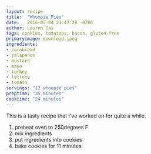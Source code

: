 ```yaml
---
layout: recipe
title:  "Whoopie Pies"
date:   2016-05-04 21:47:29 -0700
author: Lauren Oas
tags: cookies, tomatoes, bacon, gluten-free
primaryimage: download.jpeg
ingredients: 
- cornbread
- jalapenos
- mustard
- mayo
- turkey
- lettuce
- tomato
servings: "12 whoopie pies"
preptime: "35 minutes"
cooktime: "24 minutes"
---
```

This is a tasty recipe that I've worked on for quite a while. 

1. preheat oven to 250degrees F
2. mix ingredients
3. put ingredients into cookies
4. bake cookies for 11 minutes

<!-- ![My helpful screenshot]({{ site.baseurl }}/assets/download.jpeg) -->